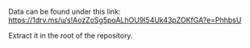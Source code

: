 Data can be found under this link: https://1drv.ms/u/s!AozZoSg5poALhOU9I54Uk43pZOKfGA?e=PhhbsU

Extract it in the root of the repository. 